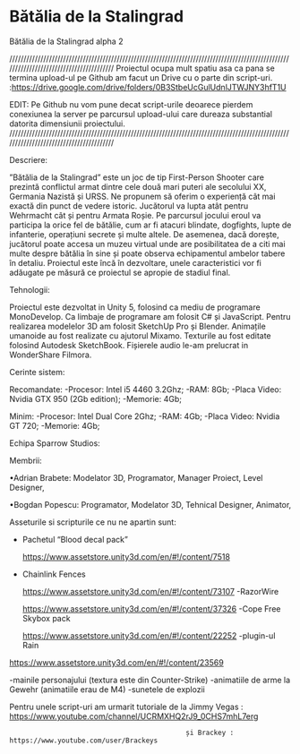 # Bătălia de la Stalingrad
Bătălia de la Stalingrad alpha 2

////////////////////////////////////////////////////////////////////////////////////////////////////////////////////////////////////////
Proiectul ocupa mult spatiu asa ca pana se termina upload-ul pe Github am facut un Drive cu o parte din script-uri. :https://drive.google.com/drive/folders/0B3StbeUcGulUdnlJTWJNY3hfT1U 

EDIT: Pe Github nu vom pune decat script-urile deoarece pierdem conexiunea la server pe parcursul upload-ului care dureaza substantial datorita dimensiunii proiectului.
////////////////////////////////////////////////////////////////////////////////////////////////////////////////////////////////////////

Descriere:

”Bătălia de la Stalingrad” este un joc de tip First-Person Shooter care prezintă conflictul armat dintre cele două mari puteri ale secolului XX, Germania Nazistă și URSS. Ne propunem să oferim o experiență cât mai exactă din punct de vedere istoric. Jucătorul va lupta atât pentru Wehrmacht cât și pentru Armata Roșie. Pe parcursul jocului eroul va participa la orice fel de bătălie, cum ar fi atacuri blindate, dogfights, lupte de infanterie, operațiuni secrete și multe altele. De asemenea, dacă dorește, jucătorul poate accesa un muzeu virtual unde are posibilitatea de a citi mai multe despre bătălia în sine și poate observa echipamentul ambelor tabere în detaliu. Proiectul este încă în dezvoltare, unele caracteristici vor fi adăugate pe măsură ce proiectul se apropie de stadiul final.

Tehnologii:

Proiectul este dezvoltat in Unity 5, folosind ca mediu de programare MonoDevelop. Ca limbaje de programare am folosit C# și JavaScript. Pentru realizarea modelelor 3D am folosit SketchUp Pro și Blender. Animațile umanoide au fost realizate cu ajutorul Mixamo. Texturile au fost editate folosind Autodesk SketchBook. Fișierele audio le-am prelucrat in WonderShare Filmora.

Cerinte sistem:

Recomandate:
-Procesor: Intel i5 4460 3.2Ghz;
-RAM: 8Gb;
-Placa Video: Nvidia GTX 950 (2Gb edition);
-Memorie: 4Gb;

Minim: 
-Procesor: Intel Dual Core 2Ghz;
-RAM: 4Gb;
-Placa Video: Nvidia GT 720;
-Memorie: 4Gb;

Echipa Sparrow Studios:

Membrii:

•Adrian Brabete:
	Modelator 3D, 
	Programator, 
	Manager Proiect, 
	Level Designer, 
	
•Bogdan Popescu:
	Programator, 
	Modelator 3D, 
	Tehnical Designer, 
	Animator, 

Asseturile si scripturile ce nu ne apartin sunt:
- Pachetul “Blood decal pack” 

	https://www.assetstore.unity3d.com/en/#!/content/7518
- Chainlink Fences

	https://www.assetstore.unity3d.com/en/#!/content/73107
-RazorWire

	https://www.assetstore.unity3d.com/en/#!/content/37326
-Cope Free Skybox pack

	https://www.assetstore.unity3d.com/en/#!/content/22252
-plugin-ul Rain

https://www.assetstore.unity3d.com/en/#!/content/23569

-mainile personajului (textura este din Counter-Strike)
-animatiile de arme la Gewehr (animatiile erau de M4)
-sunetele de explozii

Pentru unele script-uri am urmarit tutoriale de la Jimmy Vegas : https://www.youtube.com/channel/UCRMXHQ2rJ9_0CHS7mhL7erg

                                                și Brackey : https://www.youtube.com/user/Brackeys


